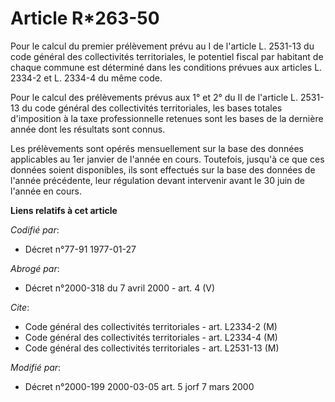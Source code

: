 # Article R*263-50

Pour le calcul du premier prélèvement prévu au I de l'article L. 2531-13 du code général des collectivités territoriales, le
potentiel fiscal par habitant de chaque commune est déterminé dans les conditions prévues aux articles L. 2334-2 et L. 2334-4
du même code.

Pour le calcul des prélèvements prévus aux 1° et 2° du II de l'article L. 2531-13 du code général des collectivités
territoriales, les bases totales d'imposition à la taxe professionnelle retenues sont les bases de la dernière année dont les
résultats sont connus.

Les prélèvements sont opérés mensuellement sur la base des données applicables au 1er janvier de l'année en cours. Toutefois,
jusqu'à ce que ces données soient disponibles, ils sont effectués sur la base des données de l'année précédente, leur
régulation devant intervenir avant le 30 juin de l'année en cours.

**Liens relatifs à cet article**

_Codifié par_:

  - Décret n°77-91 1977-01-27

_Abrogé par_:

  - Décret n°2000-318 du 7 avril 2000 - art. 4 (V)

_Cite_:

  - Code général des collectivités territoriales - art. L2334-2 (M)
  - Code général des collectivités territoriales - art. L2334-4 (M)
  - Code général des collectivités territoriales - art. L2531-13 (M)

_Modifié par_:

  - Décret n°2000-199 2000-03-05 art. 5 jorf 7 mars 2000
